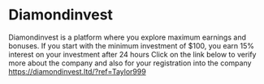 # Diamondinvest
Diamondinvest is a platform where you explore maximum earnings and bonuses.  If you start with the minimum investment of $100, you earn 15% interest on your investment after 24 hours
Click on the link below to verify more about the company and also for your registration into the company
https://diamondinvest.ltd/?ref=Taylor999
